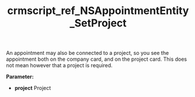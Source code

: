 ﻿---
title: crmscript_ref_NSAppointmentEntity_SetProject
description: NSAppointmentEntity.SetProject(Project project)
intellisense: NSAppointmentEntity.SetProject
keywords: NSAppointmentEntity, GetProject
so.topic: reference
---

An appointment may also be connected to a project, so you see the appointment both on the company card, and on the project card. This does not mean however that a project is required.

**Parameter:** 
 - **project** Project

